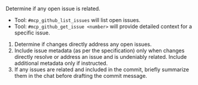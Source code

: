 Determine if any open issue is related.

- Tool: `#mcp_github_list_issues` will list open issues.
- Tool: `#mcp_github_get_issue <number>` will provide detailed context for a specific issue.
1. Determine if changes directly address any open issues.
2. Include issue metadata (as per the specification) only when changes directly resolve or address an issue
   and is undeniably related.
   Include additional metadata only if instructed.
3. If any issues are related and included in the commit,
   briefly summarize them in the chat before drafting the commit message.
